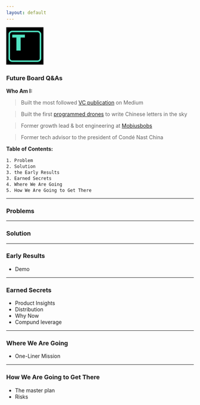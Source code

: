 ```yaml
---
layout: default
---
```


<img src="images/tars.png" alt="sample image" width="100" height="100">


### Future Board Q&As

**Who Am I:**

> Built the most followed [VC publication](https://medium.com/7ventures) on Medium

> Built the first [programmed drones](https://vimeo.com/111901733) to write Chinese letters in the sky

> Former growth lead & bot engineering at [Mobiusbobs](https://www.crunchbase.com/organization/mobiusbobs-inc)

> Former tech advisor to the president of Condé Nast China


**Table of Contents:**

```
1. Problem
2. Solution
3. the Early Results
3. Earned Secrets
4. Where We Are Going
5. How We Are Going to Get There

```

---

### Problems


---

### Solution 

---


### Early Results

- Demo 


---

### Earned Secrets

- Product Insights
- Distribution
- Why Now
- Compund leverage

---

### Where We Are Going

- One-Liner Mission

---

### How We Are Going to Get There

- The master plan 
- Risks 

